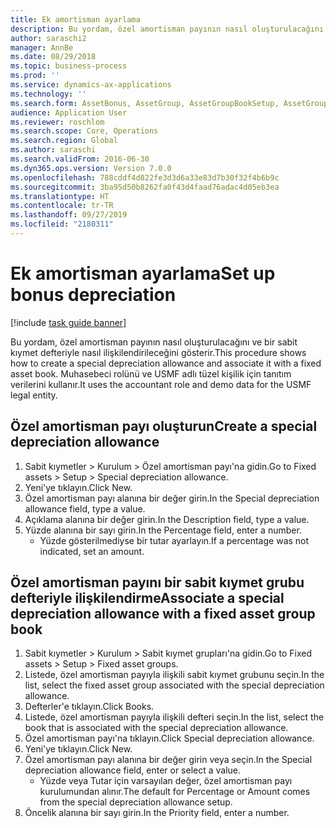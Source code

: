 ```yaml
---
title: Ek amortisman ayarlama
description: Bu yordam, özel amortisman payının nasıl oluşturulacağını ve bir sabit kıymet defteriyle nasıl ilişkilendirileceğini gösterir.
author: saraschi2
manager: AnnBe
ms.date: 08/29/2018
ms.topic: business-process
ms.prod: ''
ms.service: dynamics-ax-applications
ms.technology: ''
ms.search.form: AssetBonus, AssetGroup, AssetGroupBookSetup, AssetGroupSetupBonus
audience: Application User
ms.reviewer: roschlom
ms.search.scope: Core, Operations
ms.search.region: Global
ms.author: saraschi
ms.search.validFrom: 2016-06-30
ms.dyn365.ops.version: Version 7.0.0
ms.openlocfilehash: 788cddf4d822fe3d3d6a33e83d7b30f32f4b6b9c
ms.sourcegitcommit: 3ba95d50b8262fa0f43d4faad76adac4d05eb3ea
ms.translationtype: HT
ms.contentlocale: tr-TR
ms.lasthandoff: 09/27/2019
ms.locfileid: "2180311"
---
```

# <a name="set-up-bonus-depreciation"></a><span data-ttu-id="643c5-103">Ek amortisman ayarlama</span><span class="sxs-lookup"><span data-stu-id="643c5-103">Set up bonus depreciation</span></span>

[!include [task guide banner](../../includes/task-guide-banner.md)]

<span data-ttu-id="643c5-104">Bu yordam, özel amortisman payının nasıl oluşturulacağını ve bir sabit kıymet defteriyle nasıl ilişkilendirileceğini gösterir.</span><span class="sxs-lookup"><span data-stu-id="643c5-104">This procedure shows how to create a special depreciation allowance and associate it with a fixed asset book.</span></span> <span data-ttu-id="643c5-105">Muhasebeci rolünü ve USMF adlı tüzel kişilik için tanıtım verilerini kullanır.</span><span class="sxs-lookup"><span data-stu-id="643c5-105">It uses the accountant role and demo data for the USMF legal entity.</span></span>


## <a name="create-a-special-depreciation-allowance"></a><span data-ttu-id="643c5-106">Özel amortisman payı oluşturun</span><span class="sxs-lookup"><span data-stu-id="643c5-106">Create a special depreciation allowance</span></span>
1. <span data-ttu-id="643c5-107">Sabit kıymetler > Kurulum > Özel amortisman payı'na gidin.</span><span class="sxs-lookup"><span data-stu-id="643c5-107">Go to Fixed assets > Setup > Special depreciation allowance.</span></span>
2. <span data-ttu-id="643c5-108">Yeni'ye tıklayın.</span><span class="sxs-lookup"><span data-stu-id="643c5-108">Click New.</span></span>
3. <span data-ttu-id="643c5-109">Özel amortisman payı alanına bir değer girin.</span><span class="sxs-lookup"><span data-stu-id="643c5-109">In the Special depreciation allowance field, type a value.</span></span>
4. <span data-ttu-id="643c5-110">Açıklama alanına bir değer girin.</span><span class="sxs-lookup"><span data-stu-id="643c5-110">In the Description field, type a value.</span></span>
5. <span data-ttu-id="643c5-111">Yüzde alanına bir sayı girin.</span><span class="sxs-lookup"><span data-stu-id="643c5-111">In the Percentage field, enter a number.</span></span>
    * <span data-ttu-id="643c5-112">Yüzde gösterilmediyse bir tutar ayarlayın.</span><span class="sxs-lookup"><span data-stu-id="643c5-112">If a percentage was not indicated, set an amount.</span></span>  

## <a name="associate-a-special-depreciation-allowance-with-a-fixed-asset-group-book"></a><span data-ttu-id="643c5-113">Özel amortisman payını bir sabit kıymet grubu defteriyle ilişkilendirme</span><span class="sxs-lookup"><span data-stu-id="643c5-113">Associate a special depreciation allowance with a fixed asset group book</span></span>
1. <span data-ttu-id="643c5-114">Sabit kıymetler > Kurulum > Sabit kıymet grupları'na gidin.</span><span class="sxs-lookup"><span data-stu-id="643c5-114">Go to Fixed assets > Setup > Fixed asset groups.</span></span>
2. <span data-ttu-id="643c5-115">Listede, özel amortisman payıyla ilişkili sabit kıymet grubunu seçin.</span><span class="sxs-lookup"><span data-stu-id="643c5-115">In the list, select the fixed asset group associated with the special depreciation allowance.</span></span>
3. <span data-ttu-id="643c5-116">Defterler'e tıklayın.</span><span class="sxs-lookup"><span data-stu-id="643c5-116">Click Books.</span></span>
4. <span data-ttu-id="643c5-117">Listede, özel amortisman payıyla ilişkili defteri seçin.</span><span class="sxs-lookup"><span data-stu-id="643c5-117">In the list, select the book that is associated with the special depreciation allowance.</span></span>
5. <span data-ttu-id="643c5-118">Özel amortisman payı'na tıklayın.</span><span class="sxs-lookup"><span data-stu-id="643c5-118">Click Special depreciation allowance.</span></span>
6. <span data-ttu-id="643c5-119">Yeni'ye tıklayın.</span><span class="sxs-lookup"><span data-stu-id="643c5-119">Click New.</span></span>
7. <span data-ttu-id="643c5-120">Özel amortisman payı alanına bir değer girin veya seçin.</span><span class="sxs-lookup"><span data-stu-id="643c5-120">In the Special depreciation allowance field, enter or select a value.</span></span>
    * <span data-ttu-id="643c5-121">Yüzde veya Tutar için varsayılan değer, özel amortisman payı kurulumundan alınır.</span><span class="sxs-lookup"><span data-stu-id="643c5-121">The default for Percentage or Amount comes from the special depreciation allowance setup.</span></span>  
8. <span data-ttu-id="643c5-122">Öncelik alanına bir sayı girin.</span><span class="sxs-lookup"><span data-stu-id="643c5-122">In the Priority field, enter a number.</span></span>

